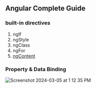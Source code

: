 ## Angular Complete Guide

### built-in directives 

1. ngIf
2. ngStyle
3. ngClass
4. ngFor
5. <a href="https://github.com/gauripatil/angular-complete-guide/blob/main/Components-databinding-deep-dive/ngContent.md">ngContent</a>


### Property & Data Binding
![Screenshot 2024-03-05 at 1 12 35 PM](https://github.com/gauripatil/angular-complete-guide/assets/3206551/06eef98d-a5ac-460c-ab69-a51d3f54f808)
